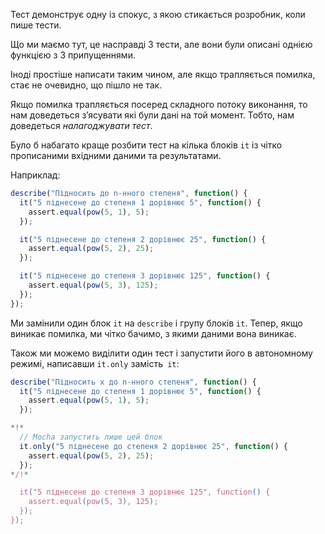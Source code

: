Тест демонструє одну із спокус, з якою стикається розробник, коли пише тести.

Що ми маємо тут, це насправді 3 тести, але вони були описані однією функцією з 3 припущеннями.

Іноді простіше написати таким чином, але якщо трапляється помилка, стає не очевидно, що пішло не так.

Якщо помилка трапляється посеред складного потоку виконання, то нам доведеться з’ясувати які були дані на той момент. Тобто, нам доведеться *налагоджувати тест*.

Було б набагато краще розбити тест на кілька блоків `it` із чітко прописаними вхідними даними та результатами.

Наприклад:
```js
describe("Підносить до n-нного степеня", function() {
  it("5 піднесене до степеня 1 дорівнює 5", function() {
    assert.equal(pow(5, 1), 5);
  });

  it("5 піднесене до степеня 2 дорівнює 25", function() {
    assert.equal(pow(5, 2), 25);
  });

  it("5 піднесене до степеня 3 дорівнює 125", function() {
    assert.equal(pow(5, 3), 125);
  });
});
```

Ми замінили один блок `it` на `describe` і групу блоків `it`. Тепер, якщо виникає помилка, ми чітко бачимо, з якими даними вона виникає.

Також ми можемо виділити один тест і запустити його в автономному режимі, написавши `it.only` замість` it`:


```js
describe("Підносить x до n-нного степеня", function() {
  it("5 піднесене до степеня 1 дорівнює 5", function() {
    assert.equal(pow(5, 1), 5);
  });

*!*
  // Mocha запустить лише цей блок
  it.only("5 піднесене до степеня 2 дорівнює 25", function() {
    assert.equal(pow(5, 2), 25);
  });
*/!*

  it("5 піднесене до степеня 3 дорівнює 125", function() {
    assert.equal(pow(5, 3), 125);
  });
});
```
